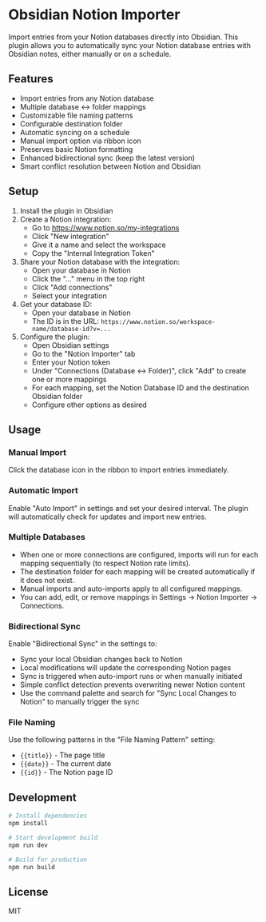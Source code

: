 # Obsidian Notion Importer

Import entries from your Notion databases directly into Obsidian. This plugin allows you to automatically sync your Notion database entries with Obsidian notes, either manually or on a schedule.

## Features

- Import entries from any Notion database
- Multiple database ↔ folder mappings
- Customizable file naming patterns
- Configurable destination folder
- Automatic syncing on a schedule
- Manual import option via ribbon icon
- Preserves basic Notion formatting
- Enhanced bidirectional sync (keep the latest version)
- Smart conflict resolution between Notion and Obsidian

## Setup

1. Install the plugin in Obsidian
2. Create a Notion integration:
   - Go to https://www.notion.so/my-integrations
   - Click "New integration"
   - Give it a name and select the workspace
   - Copy the "Internal Integration Token"
3. Share your Notion database with the integration:
   - Open your database in Notion
   - Click the "..." menu in the top right
   - Click "Add connections"
   - Select your integration
4. Get your database ID:
   - Open your database in Notion
   - The ID is in the URL: `https://www.notion.so/workspace-name/database-id?v=...`
5. Configure the plugin:
   - Open Obsidian settings
   - Go to the "Notion Importer" tab
   - Enter your Notion token
   - Under "Connections (Database ↔ Folder)", click "Add" to create one or more mappings
   - For each mapping, set the Notion Database ID and the destination Obsidian folder
   - Configure other options as desired

## Usage

### Manual Import
Click the database icon in the ribbon to import entries immediately.

### Automatic Import
Enable "Auto Import" in settings and set your desired interval. The plugin will automatically check for updates and import new entries.

### Multiple Databases
- When one or more connections are configured, imports will run for each mapping sequentially (to respect Notion rate limits).
- The destination folder for each mapping will be created automatically if it does not exist.
- Manual imports and auto-imports apply to all configured mappings.
- You can add, edit, or remove mappings in Settings → Notion Importer → Connections.

### Bidirectional Sync
Enable "Bidirectional Sync" in the settings to:
- Sync your local Obsidian changes back to Notion
- Local modifications will update the corresponding Notion pages
- Sync is triggered when auto-import runs or when manually initiated
- Simple conflict detection prevents overwriting newer Notion content
- Use the command palette and search for "Sync Local Changes to Notion" to manually trigger the sync

### File Naming
Use the following patterns in the "File Naming Pattern" setting:
- `{{title}}` - The page title
- `{{date}}` - The current date
- `{{id}}` - The Notion page ID

## Development

```bash
# Install dependencies
npm install

# Start development build
npm run dev

# Build for production
npm run build
```

## License

MIT 